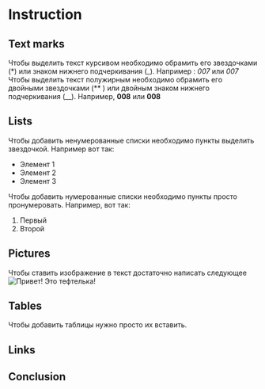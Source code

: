 # Instruction

## Text marks

Чтобы выделить текст курсивом необходимо обрамить его звездочками (*) или знаком нижнего подчеркивания (_). Например : *007* или _007_
Чтобы выделить текст полужирным необходимо обрамить его двойными звездочками (** ) или двойным знаком нижнего подчеркивания (__). Например, **008** или __008__

## Lists

Чтобы добавить ненумерованные списки необходимо пункты выделить звездочкой. Например вот так:
* Элемент 1
* Элемент 2
* Элемент 3

Чтобы добавить нумерованные списки необходимо пункты просто пронумеровать. Например, вот так:
1. Первый 
2. Второй




## Pictures
Чтобы ставить изображение в текст достаточно написать следующее ![Привет! Это тефтелька!](zhaket-shanel-dlja-pozhilyh-dam-5.jpeg)


## Tables

Чтобы добавить таблицы нужно просто их вставить.

## Links

## Conclusion
